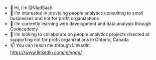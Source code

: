 - 👋 Hi, I’m @VladSaaS
- 👀 I’m interested in providing people analytics consulting to small businesses and not for profit organizations
- 🌱 I’m currently learning web development and data analysis through Codecademy
- 💞️ I’m looking to collaborate on people analytics projects directed at supporting not for profit organizations in Ontario, Canada
- 📫 You can reach me through LinkedIn: https://www.linkedin.com/in/vpop/

<!---
VladSaaS/VladSaaS is a ✨ special ✨ repository because its `README.md` (this file) appears on your GitHub profile.
You can click the Preview link to take a look at your changes.
--->
